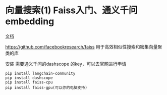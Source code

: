 # 向量搜索(1) Faiss入门、通义千问embedding

[文档](help.aliyun.com/zh/dashscope/developer-reference/text-embedding-quick-start)

https://github.com/facebookresearch/faiss
用于高效相似性搜索和密集向量聚类的库



安装
需要通义千问的dashscope 的key，可以去官网进行申请

```
pip install langchain-community
pip install dashscope
pip install faiss-cpu
pip install faiss-gpu(可以你的电脑支持)
```


